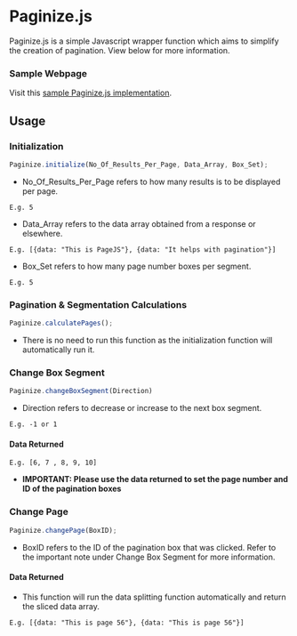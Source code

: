 # Paginize.js
Paginize.js is a simple Javascript wrapper function which aims to simplify the creation of pagination. View below for more information.

### Sample Webpage
Visit this [sample Paginize.js implementation](https://javascriptaddict.github.io/Singapore-Traffic-Camera-Webpage "Singapore Traffic Camera Webpage").

## Usage
### Initialization
```javascript
Paginize.initialize(No_Of_Results_Per_Page, Data_Array, Box_Set);
```
* No_Of_Results_Per_Page refers to how many results is to be displayed per page. 
```
E.g. 5
```
* Data_Array refers to the data array obtained from a response or elsewhere. 
```
E.g. [{data: "This is PageJS"}, {data: "It helps with pagination"}]
```
* Box_Set refers to how many page number boxes per segment. 
```
E.g. 5
```
### Pagination & Segmentation Calculations
```javascript
Paginize.calculatePages();
```
* There is no need to run this function as the initialization function will automatically run it.
### Change Box Segment
```javascript
Paginize.changeBoxSegment(Direction)
```
* Direction refers to decrease or increase to the next box segment.
```
E.g. -1 or 1
```
#### Data Returned
```
E.g. [6, 7 , 8, 9, 10]
```
* **IMPORTANT: Please use the data returned to set the page number and ID of the pagination boxes**
### Change Page
```javascript
Paginize.changePage(BoxID);
```
* BoxID refers to the ID of the pagination box that was clicked. Refer to the important note under Change Box Segment for more information.

#### Data Returned
* This function will run the data splitting function automatically and return the sliced data array.
```
E.g. [{data: "This is page 56"}, {data: "This is page 56"}]
```
